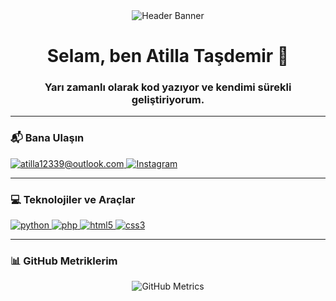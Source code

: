 <div align="center">
  <img src="https://raw.githubusercontent.com/AtillaTasdemir/AtillaTasdemir/main/header.svg" alt="Header Banner">
</div>

<div align="center">
  <h1>Selam, ben Atilla Taşdemir 👋</h1>
  <h3>Yarı zamanlı olarak kod yazıyor ve kendimi sürekli geliştiriyorum.</h3>
</div>

---

### 📬 Bana Ulaşın

<p align="left">
  <a href="mailto:atilla12339@outlook.com" target="_blank">
    <img src="https://img.shields.io/badge/Microsoft_Outlook-0078D4?style=for-the-badge&logo=microsoft-outlook&logoColor=white" alt="atilla12339@outlook.com" />
  </a>
  <a href="https://www.instagram.com/hadesdenost/" target="_blank">
    <img src="https://img.shields.io/badge/Instagram-%23E4405F.svg?style=for-the-badge&logo=Instagram&logoColor=white" alt="Instagram" />
  </a>
</p>

---

### 💻 Teknolojiler ve Araçlar

<p align="left">
  <a href="https://www.python.org" target="_blank" rel="noreferrer">
    <img src="https://img.shields.io/badge/python-3670A0?style=for-the-badge&logo=python&logoColor=ffdd54" alt="python" />
  </a>
  <a href="https://www.php.net" target="_blank" rel="noreferrer">
    <img src="https://img.shields.io/badge/php-%23777BB4.svg?style=for-the-badge&logo=php&logoColor=white" alt="php" />
  </a>
  <a href="https://www.w3.org/html/" target="_blank" rel="noreferrer">
    <img src="https://img.shields.io/badge/html5-%23E34F26.svg?style=for-the-badge&logo=html5&logoColor=white" alt="html5" />
  </a>
  <a href="https://www.w3schools.com/css/" target="_blank" rel="noreferrer">
    <img src="https://img.shields.io/badge/css3-%231572B6.svg?style=for-the-badge&logo=css3&logoColor=white" alt="css3" />
  </a>
</p>

---

### 📊 GitHub Metriklerim

<div align="center">
  <img src="https://metrics.lecoq.io/AtillaTasdemir?template=classic&config_timezone=Europe/Istanbul&theme=tokyonight" alt="GitHub Metrics" />
</div>

